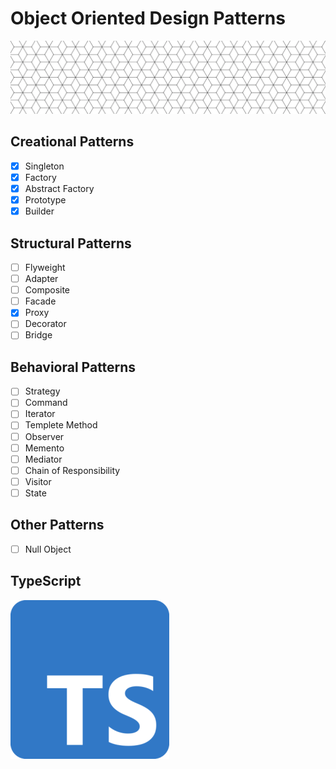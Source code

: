 # Object Oriented Design Patterns

![](readme-res/pattern.png "Design Pattern")

## Creational Patterns
- [x] Singleton
- [x] Factory
- [x] Abstract Factory
- [x] Prototype
- [x] Builder

## Structural Patterns
- [ ] Flyweight
- [ ] Adapter
- [ ] Composite
- [ ] Facade
- [x] Proxy
- [ ] Decorator
- [ ] Bridge

## Behavioral Patterns
- [ ] Strategy
- [ ] Command
- [ ] Iterator
- [ ] Templete Method
- [ ] Observer
- [ ] Memento
- [ ] Mediator
- [ ] Chain of Responsibility
- [ ] Visitor
- [ ] State

## Other Patterns
- [ ] Null Object

## TypeScript

[![](readme-res/ts.png "TypeScript")](https://www.typescriptlang.org/)
